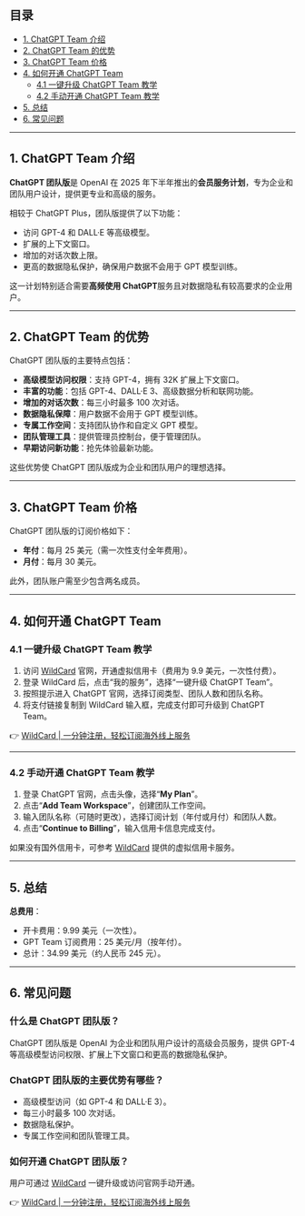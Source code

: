 ## 目录
- [1. ChatGPT Team 介绍](#1-chatgpt-team-介绍)
- [2. ChatGPT Team 的优势](#2-chatgpt-team-的优势)
- [3. ChatGPT Team 价格](#3-chatgpt-team-价格)
- [4. 如何开通 ChatGPT Team](#4-如何开通-chatgpt-team)
  - [4.1 一键升级 ChatGPT Team 教学](#41-一键升级-chatgpt-team-教学)
  - [4.2 手动开通 ChatGPT Team 教学](#42-手动开通-chatgpt-team-教学)
- [5. 总结](#5-总结)
- [6. 常见问题](#6-常见问题)

---

## 1. ChatGPT Team 介绍

**ChatGPT 团队版**是 OpenAI 在 2025 年下半年推出的**会员服务计划**，专为企业和团队用户设计，提供更专业和高级的服务。

相较于 ChatGPT Plus，团队版提供了以下功能：
- 访问 GPT-4 和 DALL·E 等高级模型。
- 扩展的上下文窗口。
- 增加的对话次数上限。
- 更高的数据隐私保护，确保用户数据不会用于 GPT 模型训练。

这一计划特别适合需要**高频使用 ChatGPT**服务且对数据隐私有较高要求的企业用户。

---

## 2. ChatGPT Team 的优势

ChatGPT 团队版的主要特点包括：
- **高级模型访问权限**：支持 GPT-4，拥有 32K 扩展上下文窗口。
- **丰富的功能**：包括 GPT-4、DALL·E 3、高级数据分析和联网功能。
- **增加的对话次数**：每三小时最多 100 次对话。
- **数据隐私保障**：用户数据不会用于 GPT 模型训练。
- **专属工作空间**：支持团队协作和自定义 GPT 模型。
- **团队管理工具**：提供管理员控制台，便于管理团队。
- **早期访问新功能**：抢先体验最新功能。

这些优势使 ChatGPT 团队版成为企业和团队用户的理想选择。

---

## 3. ChatGPT Team 价格

ChatGPT 团队版的订阅价格如下：
- **年付**：每月 25 美元（需一次性支付全年费用）。
- **月付**：每月 30 美元。

此外，团队账户需至少包含两名成员。

---

## 4. 如何开通 ChatGPT Team

### 4.1 一键升级 ChatGPT Team 教学

1. 访问 [WildCard](https://bit.ly/bewildcard) 官网，开通虚拟信用卡（费用为 9.9 美元，一次性付费）。
2. 登录 WildCard 后，点击“我的服务”，选择“一键升级 ChatGPT Team”。
3. 按照提示进入 ChatGPT 官网，选择订阅类型、团队人数和团队名称。
4. 将支付链接复制到 WildCard 输入框，完成支付即可升级到 ChatGPT Team。

👉 [WildCard | 一分钟注册，轻松订阅海外线上服务](https://bit.ly/bewildcard)

---

### 4.2 手动开通 ChatGPT Team 教学

1. 登录 ChatGPT 官网，点击头像，选择“**My Plan**”。
2. 点击“**Add Team Workspace**”，创建团队工作空间。
3. 输入团队名称（可随时更改），选择订阅计划（年付或月付）和团队人数。
4. 点击“**Continue to Billing**”，输入信用卡信息完成支付。

如果没有国外信用卡，可参考 [WildCard](https://bit.ly/bewildcard) 提供的虚拟信用卡服务。

---

## 5. 总结

**总费用**：
- 开卡费用：9.99 美元（一次性）。
- GPT Team 订阅费用：25 美元/月（按年付）。
- 总计：34.99 美元（约人民币 245 元）。

---

## 6. 常见问题

### 什么是 ChatGPT 团队版？
ChatGPT 团队版是 OpenAI 为企业和团队用户设计的高级会员服务，提供 GPT-4 等高级模型访问权限、扩展上下文窗口和更高的数据隐私保护。

### ChatGPT 团队版的主要优势有哪些？
- 高级模型访问（如 GPT-4 和 DALL·E 3）。
- 每三小时最多 100 次对话。
- 数据隐私保护。
- 专属工作空间和团队管理工具。

### 如何开通 ChatGPT 团队版？
用户可通过 [WildCard](https://bit.ly/bewildcard) 一键升级或访问官网手动开通。

👉 [WildCard | 一分钟注册，轻松订阅海外线上服务](https://bit.ly/bewildcard)
